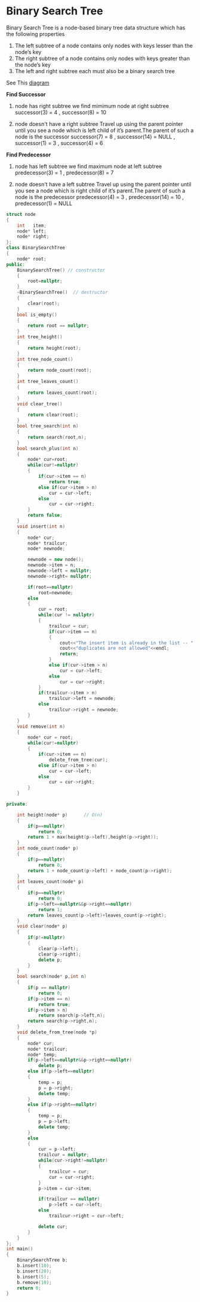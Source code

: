 # Binary Search Tree

Binary Search Tree is a node-based binary tree data structure which has the following properties

1) The left subtree of a node contains only nodes with keys lesser than the node’s key
2) The right subtree of a node contains only nodes with keys greater than the node’s key
3) The left and right subtree each must also be a binary search tree

See This [diagram](https://github.com/Khaled-Mahmmoud/MyCompetitiveProgramming/blob/master/img/Tree/binary%20search%20tree.png)

**Find Successor**

1) node has right subtree 
we find mimimum node at right subtree
successor(3) = 4 , successor(8) = 10

2) node doesn't have a right subtree 
Travel up using the parent pointer until you see a node which is left child of it’s parent.The parent of such a node is the successor
successor(7) = 8 , successor(14) = NULL , successor(1) = 3 , successor(4) = 6

**Find Predecessor**

1) node has left subtree 
we find maximum node at left subtree
predecessor(3) = 1 , predecessor(8) = 7

2) node doesn't have a left subtree
Travel up using the parent pointer until you see a node which is right child of it’s parent.The parent of such a node is the predecessor
predecessor(4) = 3 , predecessor(14) = 10 , predecessor(1) = NULL

```cpp
struct node
{
    int   item;
    node* left;
    node* right;
};
class BinarySearchTree
{
    node* root;
public:
    BinarySearchTree() // constructor
    {
        root=nullptr;
    }
    ~BinarySearchTree()  // destructor
    {
        clear(root);
    }
    bool is_empty()
    {
        return root == nullptr;
    }
    int tree_height()
    {
        return height(root);
    }
    int tree_node_count()
    {
        return node_count(root);
    }
    int tree_leaves_count()
    {
        return leaves_count(root);
    }
    void clear_tree()
    {
        return clear(root);
    }
    bool tree_search(int n)
    {
        return search(root,n);
    }
    bool search_plus(int n)
    {
        node* cur=root;
        while(cur!=nullptr)
        {
            if(cur->item == n)
                return true;
            else if(cur->item > n)
                cur = cur->left;
            else
                cur = cur->right;
        }
        return false;
    }
    void insert(int n)
    {
        node* cur;
        node* trailcur;
        node* newnode;

        newnode = new node();
        newnode->item = n;
        newnode->left = nullptr;
        newnode->right= nullptr;

        if(root==nullptr)
            root=newnode;
        else
        {
            cur = root;
            while(cur != nullptr)
            {
                trailcur = cur;
                if(cur->item == n)
                {
                    cout<<"The insert item is already in the list -- ";
                    cout<<"duplicates are not allowed"<<endl;
                    return;
                }
                else if(cur->item > n)
                    cur = cur->left;
                else
                    cur = cur->right;
            }
            if(trailcur->item > n)
                trailcur->left = newnode;
            else
                trailcur->right = newnode;
        }
    }
    void remove(int n)
    {
        node* cur = root;
        while(cur!=nullptr)
        {
            if(cur->item == n)
                delete_from_tree(cur);
            else if(cur->item > n)
                cur = cur->left;
            else
                cur = cur->right;
        }
    }

private:

    int height(node* p)      // O(n)
    {
        if(p==nullptr)
            return 0;
        return 1 + max(height(p->left),height(p->right));
    }
    int node_count(node* p)
    {
        if(p==nullptr)
            return 0;
        return 1 + node_count(p->left) + node_count(p->right);
    }
    int leaves_count(node* p)
    {
        if(p==nullptr)
            return 0;
        if(p->left==nullptr&&p->right==nullptr)
            return 1;
        return leaves_count(p->left)+leaves_count(p->right);
    }
    void clear(node* p)
    {
        if(p!=nullptr)
        {
            clear(p->left);
            clear(p->right);
            delete p;
        }
    }
    bool search(node* p,int n)
    {
        if(p == nullptr)
            return 0;
        if(p->item == n)
            return true;
        if(p->item > n)
            return search(p->left,n);
        return search(p->right,n);
    }
    void delete_from_tree(node *p)
    {
        node* cur;
        node* trailcur;
        node* temp;
        if(p->left==nullptr&&p->right==nullptr)
            delete p;
        else if(p->left==nullptr)
        {
            temp = p;
            p = p->right;
            delete temp;
        }
        else if(p->right==nullptr)
        {
            temp = p;
            p = p->left;
            delete temp;
        }
        else
        {
            cur = p->left;
            trailcur = nullptr;
            while(cur->right!=nullptr)
            {
                trailcur = cur;
                cur = cur->right;
            }
            p->item = cur->item;

            if(trailcur == nullptr)
                p->left = cur->left;
            else
                trailcur->right = cur->left;

            delete cur;
        }
    }
};
int main()
{
    BinarySearchTree b;
    b.insert(10);
    b.insert(20);
    b.insert(5);
    b.remove(10);
    return 0;
}
```
